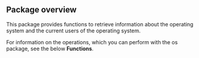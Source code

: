 ## Package overview

This package provides functions to retrieve information about the operating system and the current users of the operating system.

For information on the operations, which you can perform with the os package, see the below **Functions**.
